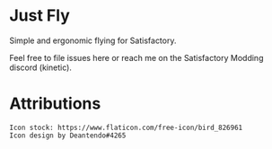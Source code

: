 # Just Fly

Simple and ergonomic flying for Satisfactory.

Feel free to file issues here or reach me on the Satisfactory Modding discord (kinetic).

# Attributions
```
Icon stock: https://www.flaticon.com/free-icon/bird_826961
Icon design by Deantendo#4265
```